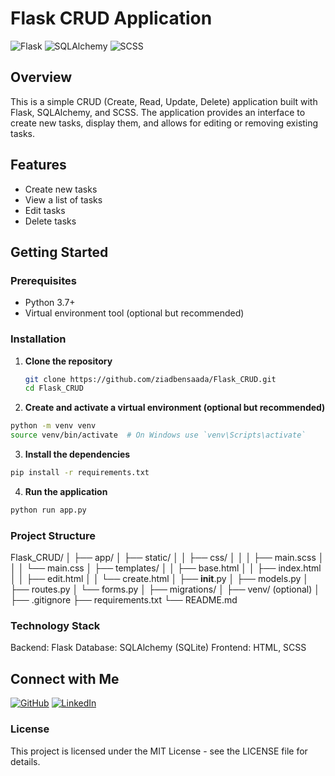 # Flask CRUD Application

![Flask](https://img.shields.io/badge/Flask-000000?style=for-the-badge&logo=flask&logoColor=white)
![SQLAlchemy](https://img.shields.io/badge/SQLAlchemy-100000?style=for-the-badge&logo=sqlalchemy&logoColor=red)
![SCSS](https://img.shields.io/badge/SCSS-CC6699?style=for-the-badge&logo=sass&logoColor=white)

## Overview

This is a simple CRUD (Create, Read, Update, Delete) application built with Flask, SQLAlchemy, and SCSS. The application provides an interface to create new tasks, display them, and allows for editing or removing existing tasks.

## Features

- Create new tasks
- View a list of tasks
- Edit tasks
- Delete tasks

## Getting Started

### Prerequisites

- Python 3.7+
- Virtual environment tool (optional but recommended)

### Installation

1. **Clone the repository**
   ```sh
   git clone https://github.com/ziadbensaada/Flask_CRUD.git
   cd Flask_CRUD

2. **Create and activate a virtual environment (optional but recommended)**
  ```sh
  python -m venv venv
  source venv/bin/activate  # On Windows use `venv\Scripts\activate`
  ```
3. **Install the dependencies**
  ```sh
  pip install -r requirements.txt
  ```
4. **Run the application**
  ```sh
  python run app.py
  ```
### Project Structure
  Flask_CRUD/
  │
  ├── app/
  │   ├── static/
  │   │   ├── css/
  │   │   │   ├── main.scss
  │   │   │   └── main.css
  │   ├── templates/
  │   │   ├── base.html
  │   │   ├── index.html
  │   │   ├── edit.html
  │   │   └── create.html
  │   ├── __init__.py
  │   ├── models.py
  │   ├── routes.py
  │   └── forms.py
  │
  ├── migrations/
  │
  ├── venv/ (optional)
  │
  ├── .gitignore
  ├── requirements.txt
  └── README.md

### Technology Stack
  Backend: Flask
  Database: SQLAlchemy (SQLite)
  Frontend: HTML, SCSS

## Connect with Me

[![GitHub](https://img.shields.io/badge/GitHub-ziadbensaada-181717?style=for-the-badge&logo=github)](https://github.com/ziadbensaada)
[![LinkedIn](https://img.shields.io/badge/LinkedIn-Ziad%20Ben%20Saada-0A66C2?style=for-the-badge&logo=linkedin)](https://www.linkedin.com/in/ziad-ben-saada-850219226/)

### License
This project is licensed under the MIT License - see the LICENSE file for details.


